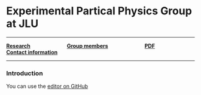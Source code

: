 # Experimental Partical Physics Group at JLU

------



[**Research**](research.md)&emsp;&emsp;&emsp;&emsp;&emsp;&emsp;&emsp;[**Group members**](members.md)&emsp;&emsp;&emsp;&emsp;&emsp;&emsp;&emsp;[**PDF**](pdf.md)&emsp;&emsp;&emsp;&emsp;&emsp;&emsp;&emsp;[**Contact information**](information.md)



------



### Introduction

You can use the [editor on GitHub](https://github.com/weiminsong/SONGGROUP.github.io/edit/master/README.md)

